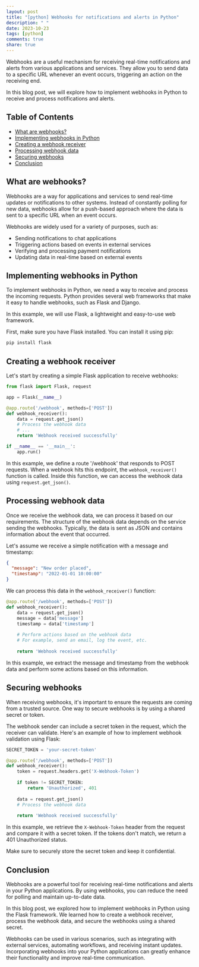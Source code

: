 ```yaml
---
layout: post
title: "[python] Webhooks for notifications and alerts in Python"
description: " "
date: 2023-10-23
tags: [python]
comments: true
share: true
---
```


Webhooks are a useful mechanism for receiving real-time notifications and alerts from various applications and services. They allow you to send data to a specific URL whenever an event occurs, triggering an action on the receiving end.

In this blog post, we will explore how to implement webhooks in Python to receive and process notifications and alerts.

## Table of Contents
- [What are webhooks?](#what-are-webhooks)
- [Implementing webhooks in Python](#implementing-webhooks-in-python)
- [Creating a webhook receiver](#creating-a-webhook-receiver)
- [Processing webhook data](#processing-webhook-data)
- [Securing webhooks](#securing-webhooks)
- [Conclusion](#conclusion)

## What are webhooks?

Webhooks are a way for applications and services to send real-time updates or notifications to other systems. Instead of constantly polling for new data, webhooks allow for a push-based approach where the data is sent to a specific URL when an event occurs.

Webhooks are widely used for a variety of purposes, such as:

- Sending notifications to chat applications
- Triggering actions based on events in external services
- Verifying and processing payment notifications
- Updating data in real-time based on external events

## Implementing webhooks in Python

To implement webhooks in Python, we need a way to receive and process the incoming requests. Python provides several web frameworks that make it easy to handle webhooks, such as Flask and Django.

In this example, we will use Flask, a lightweight and easy-to-use web framework.

First, make sure you have Flask installed. You can install it using pip:

```bash
pip install flask
```

## Creating a webhook receiver

Let's start by creating a simple Flask application to receive webhooks:

```python
from flask import Flask, request

app = Flask(__name__)

@app.route('/webhook', methods=['POST'])
def webhook_receiver():
    data = request.get_json()
    # Process the webhook data
    # ...
    return 'Webhook received successfully'

if __name__ == '__main__':
    app.run()
```

In this example, we define a route '/webhook' that responds to POST requests. When a webhook hits this endpoint, the `webhook_receiver()` function is called. Inside this function, we can access the webhook data using `request.get_json()`.

## Processing webhook data

Once we receive the webhook data, we can process it based on our requirements. The structure of the webhook data depends on the service sending the webhooks. Typically, the data is sent as JSON and contains information about the event that occurred.

Let's assume we receive a simple notification with a message and timestamp:

```json
{
  "message": "New order placed",
  "timestamp": "2022-01-01 10:00:00"
}
```

We can process this data in the `webhook_receiver()` function:

```python
@app.route('/webhook', methods=['POST'])
def webhook_receiver():
    data = request.get_json()
    message = data['message']
    timestamp = data['timestamp']
    
    # Perform actions based on the webhook data
    # For example, send an email, log the event, etc.
    
    return 'Webhook received successfully'
```

In this example, we extract the message and timestamp from the webhook data and perform some actions based on this information.

## Securing webhooks

When receiving webhooks, it's important to ensure the requests are coming from a trusted source. One way to secure webhooks is by using a shared secret or token.

The webhook sender can include a secret token in the request, which the receiver can validate. Here's an example of how to implement webhook validation using Flask:

```python
SECRET_TOKEN = 'your-secret-token'

@app.route('/webhook', methods=['POST'])
def webhook_receiver():
    token = request.headers.get('X-Webhook-Token')
    
    if token != SECRET_TOKEN:
        return 'Unauthorized', 401
    
    data = request.get_json()
    # Process the webhook data
    
    return 'Webhook received successfully'
```

In this example, we retrieve the `X-Webhook-Token` header from the request and compare it with a secret token. If the tokens don't match, we return a 401 Unauthorized status.

Make sure to securely store the secret token and keep it confidential.

## Conclusion

Webhooks are a powerful tool for receiving real-time notifications and alerts in your Python applications. By using webhooks, you can reduce the need for polling and maintain up-to-date data.

In this blog post, we explored how to implement webhooks in Python using the Flask framework. We learned how to create a webhook receiver, process the webhook data, and secure the webhooks using a shared secret.

Webhooks can be used in various scenarios, such as integrating with external services, automating workflows, and receiving instant updates. Incorporating webhooks into your Python applications can greatly enhance their functionality and improve real-time communication.